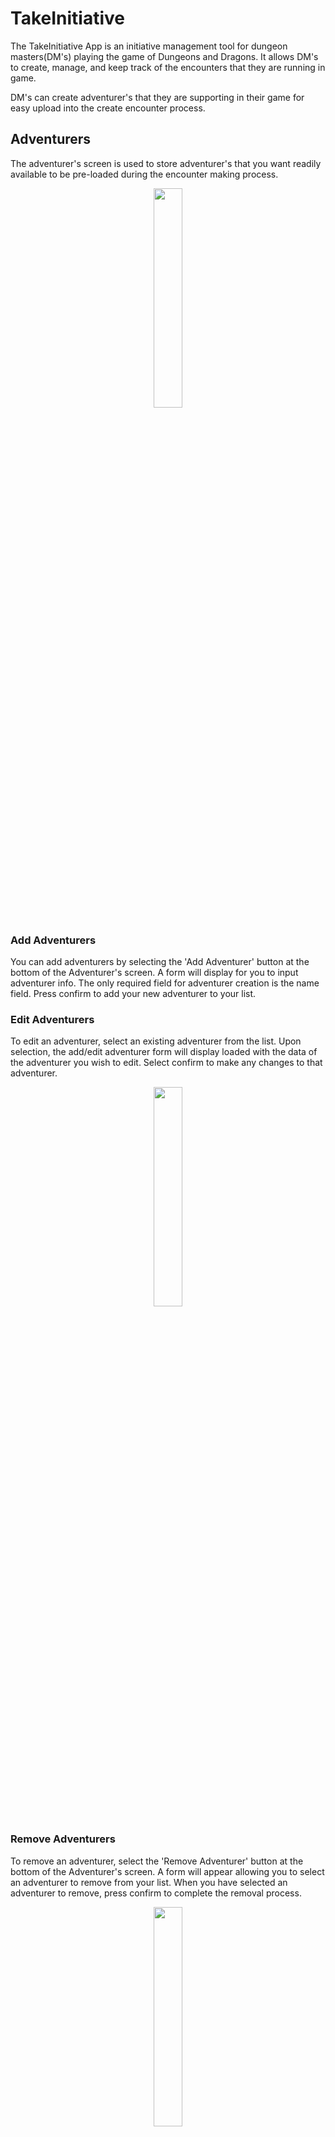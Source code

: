 # TakeInitiative
The TakeInitiative App is an initiative management tool for dungeon masters(DM's) playing the game of Dungeons and Dragons. It allows DM's to create, manage, and keep track of the encounters that they are running in game. 

DM's can create adventurer's that they are supporting in their game for easy upload into the create encounter process. 

## Adventurers
The adventurer's screen is used to store adventurer's that you want readily available to be pre-loaded during the encounter making process. 

<p align="center">
  <img width="30%" height="30%" src="./assets/readme/adventurer_list.PNG?raw=true "Title"">
</p>

### Add Adventurers
You can add adventurers by selecting the 'Add Adventurer' button at the bottom of the Adventurer's screen. A form will display for you to input adventurer info. The only required field for adventurer creation is the name field. Press confirm to add your new adventurer to your list.

### Edit Adventurers
To edit an adventurer, select an existing adventurer from the list. Upon selection, the add/edit adventurer form will display loaded with the data of the adventurer you wish to edit. Select confirm to make any changes to that adventurer.

<p align="center">
  <img width="30%" height="30%" src="./assets/readme/edit_adventurer.PNG?raw=true "Title"">
</p>

### Remove Adventurers
To remove an adventurer, select the 'Remove Adventurer' button at the bottom of the Adventurer's screen. A form will appear allowing you to select an adventurer to remove from your list. When you have selected an adventurer to remove, press confirm to complete the removal process.

<p align="center">
  <img width="30%" height="30%" src="./assets/readme/remove_adv_modal.PNG?raw=true "Title"">
</p>

## Initiative 
The initiative screen is where initiative order's are managed by the DM. 

<p align="center">
  <img width="30%" height="30%" src="./assets/readme/initiative_list.PNG?raw=true "Title"">
</p>

Management of Encounters is all done in the action drawer. Select the drawer icon on the top right of the screen to see the list of actions.

<p align="center">
  <img width="30%" height="30%" src="./assets/readme/action_drawer.PNG?raw=true "Title"">
</p>

### Creating an Encounter
To create your own initiative list. Select the 'Create New Encounter' action from the action drawer. A form will display allowing user's to create monsters and adventurers to add to their list. Manually enter data into the forms for monsters. You can do the same for adventurers, or you can choose adventurers that you have available to you from the adventurer screen. Adventurer's chosen this way will have their data loaded into the form.

<p align="center">
  <img width="30%" height="30%" src="./assets/readme/create_encounter.PNG?raw=true "Title"">
</p>

To add more forms to the list, scroll to the bottom of the screen. You can choose to add additional adventurer or monster forms to your initiative list. You can clear unneeded forms by selecting the 'x' button on the top right of each individual form.

<p align="center">
  <img width="30%" height="30%" src="./assets/readme/cem_add_forms.PNG?raw=true "Title"">
</p>

Once you have inputted data for all the monsters and adventurers you want in your encounter, you can complete the create encounter process by pressing the 'Confirm' button at the bottom of the form. The Initiative screen will now be populated with your newly created encounter.

**Name and Initiative are required fields to complete the Create Encounter Process**

<p align="center">
  <img width="30%" height="30%" src="./assets/readme/cem_complete.PNG?raw=true "Title"">
</p>

### Clearing an Encounter
To clear an encounter, navigate to the action drawer. Selecting the 'Clear Current Encounter' action will remove clear your current encounter from the initiative screen.

### Advance Encounter Progress
To keep track of who is currently taking their turn, make sure to always advance the encouter to be in sync with the game. To advance, navigate to the action drawer and select 'Advance Initiative Order'. The first item in the initiative list will be moved to the bottom of the queue.

<p align="center">
  <img width="30%" height="30%" src="./assets/readme/advance_init.PNG?raw=true "Title"">
</p>

### Add Unit(s) to Encounter
Should you need to add units to an already created encounter, you can use the add units action. From the actions drawer, select the 'Add Units to Encounter' action. This action functions much like the Create Encounter action. Fill monster and adventurer info into the forms and add/remove forms to regulate the number of units you plan to add to the encounter.

<p align="center">
  <img width="30%" height="30%" src="./assets/readme/aem_modal.PNG?raw=true "Title"">
</p>

When the process is complete, choose 'Confirm' at the bottom of the screen. Your new units will be added to the initiative list.

<p align="center">
  <img width="30%" height="30%" src="./assets/readme/aem_complete.PNG?raw=true "Title"">
</p>

### Remove Unit from Encounter
To remove a unit from the initiative list, select the 'Remove Unit from Encounter' action from the action drawer. Choose the unit you want to remove from the list and select 'Confirm' to see that unit removed from the initiative list on the initiative screen.

<p align="center">
  <img width="30%" height="30%" src="./assets/readme/remove_unit_modal.PNG?raw=true "Title"">
</p>

## Settings

### Set Theme
Navigate to the settings screen to change the theme of your list items throughout the app. Selecting a theme will make it your new default theme.

<p align="center">
  <img width="30%" height="30%" src="./assets/readme/theme_screen.PNG?raw=true "Title"">
</p>

